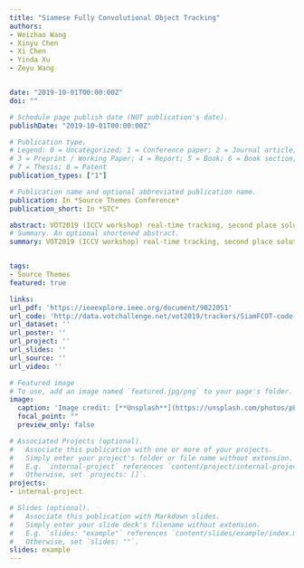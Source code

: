 ```yaml
---
title: "Siamese Fully Convolutional Object Tracking"
authors:
- Weizhao Wang 
- Xinyu Chen
- Xi Chen
- Yinda Xu
- Zeyu Wang


date: "2019-10-01T00:00:00Z"
doi: ""

# Schedule page publish date (NOT publication's date).
publishDate: "2019-10-01T00:00:00Z"

# Publication type.
# Legend: 0 = Uncategorized; 1 = Conference paper; 2 = Journal article;
# 3 = Preprint / Working Paper; 4 = Report; 5 = Book; 6 = Book section;
# 7 = Thesis; 8 = Patent
publication_types: ["1"]

# Publication name and optional abbreviated publication name.
publication: In *Source Themes Conference*
publication_short: In *STC*

abstract: VOT2019 (ICCV workshop) real-time tracking, second place solution.  
# Summary. An optional shortened abstract.
summary: VOT2019 (ICCV workshop) real-time tracking, second place solution.


tags:
- Source Themes
featured: true

links:
url_pdf: 'https://ieeexplore.ieee.org/document/9022051'
url_code: 'http://data.votchallenge.net/vot2019/trackers/SiamFCOT-code-2019-06-09T16_22_25.118122.zip'
url_dataset: ''
url_poster: ''
url_project: ''
url_slides: ''
url_source: ''
url_video: ''

# Featured image
# To use, add an image named `featured.jpg/png` to your page's folder. 
image:
  caption: 'Image credit: [**Unsplash**](https://unsplash.com/photos/pLCdAaMFLTE)'
  focal_point: ""
  preview_only: false

# Associated Projects (optional).
#   Associate this publication with one or more of your projects.
#   Simply enter your project's folder or file name without extension.
#   E.g. `internal-project` references `content/project/internal-project/index.md`.
#   Otherwise, set `projects: []`.
projects:
- internal-project

# Slides (optional).
#   Associate this publication with Markdown slides.
#   Simply enter your slide deck's filename without extension.
#   E.g. `slides: "example"` references `content/slides/example/index.md`.
#   Otherwise, set `slides: ""`.
slides: example
---
```

